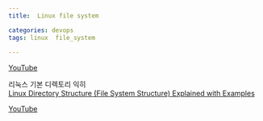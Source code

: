 ```yaml
---
title:  Linux file system

categories: devops 
tags: linux  file_system
 
---
```


  
  
[YouTube](https://www.youtube.com/watch?v=FiK0Hu5Pr3Q&list=WL&index=1)  
  
리눅스 기본 디렉토리 익히  
[Linux Directory Structure (File System Structure) Explained with Examples](https://www.thegeekstuff.com/2010/09/linux-file-system-structure/)  
  
[YouTube](https://www.youtube.com/watch?v=oeuVjeeoLSQ&list=WL&index=16&t=910s)  
